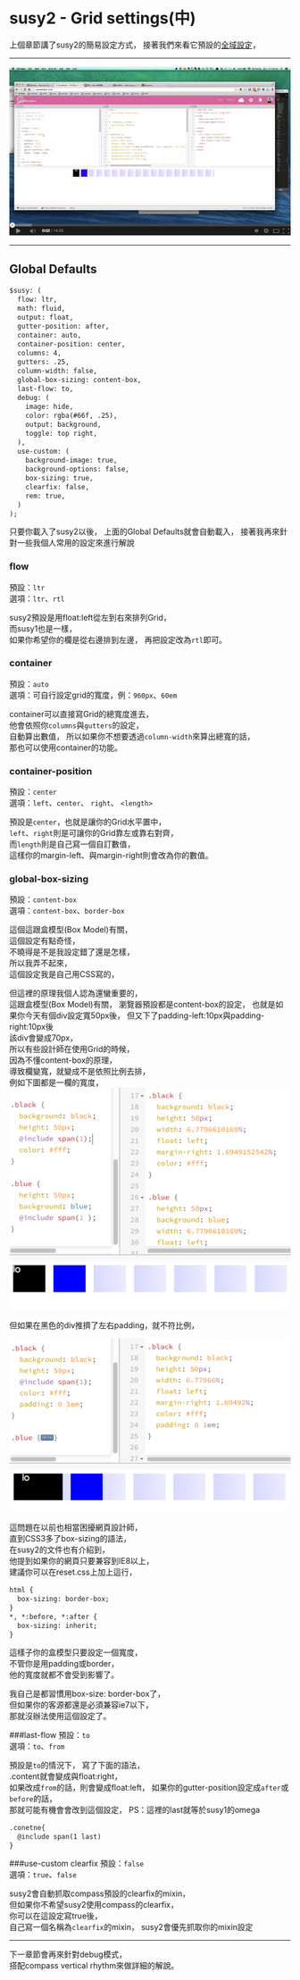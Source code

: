 # susy2 - Grid settings(中)
上個章節講了susy2的簡易設定方式，
接著我們來看它預設的[全域設定](http://susydocs.oddbird.net/en/latest/settings/#global-defaults)，

***
<a href="https://www.youtube.com/watch?v=66Yb8TgNzYk&feature=youtu.be" target="_blank">![](/images/video/susy2-2-1.png)</a>

***

## Global Defaults
```
$susy: (
  flow: ltr,
  math: fluid,
  output: float,
  gutter-position: after,
  container: auto,
  container-position: center,
  columns: 4,
  gutters: .25,
  column-width: false,
  global-box-sizing: content-box,
  last-flow: to,
  debug: (
    image: hide,
    color: rgba(#66f, .25),
    output: background,
    toggle: top right,
  ),
  use-custom: (
    background-image: true,
    background-options: false,
    box-sizing: true,
    clearfix: false,
    rem: true,
  )
);
```
只要你載入了susy2以後，
上面的Global Defaults就會自動載入，
接著我再來針對一些我個人常用的設定來進行解說

### flow
預設：`ltr`  
選項：`ltr`、`rtl`

susy2預設是用float:left從左到右來排列Grid，  
而susy1也是一樣，  
如果你希望你的欄是從右邊排到左邊，
再把設定改為`rtl`即可。

### container
預設：`auto`  
選項：可自行設定grid的寬度，例：`960px`、`60em`

container可以直接寫Grid的總寬度進去，  
他會依照你`columns`與`gutters`的設定，  
自動算出數值，
所以如果你不想要透過`column-width`來算出總寬的話，  
那也可以使用container的功能。

### container-position
預設：`center`  
選項：`left`、`center`、 `right`、 `<length>`

預設是`center`，也就是讓你的Grid水平置中，  
`left`、`right`則是可讓你的Grid靠左或靠右對齊，  
而`length`則是自己寫一個自訂數值，  
這樣你的margin-left、與margin-right則會改為你的數值。

### global-box-sizing
預設：`content-box`  
選項：`content-box`、`border-box`

這個這跟盒模型(Box Model)有關，  
這個設定有點奇怪，  
不曉得是不是我設定錯了還是怎樣，  
所以我弄不起來，  
這個設定我是自己用CSS寫的，  

但這裡的原理我個人認為還蠻重要的，  
這跟盒模型(Box Model)有關，
瀏覽器預設都是content-box的設定，
也就是如果你今天有個div設定寬50px後，
但又下了padding-left:10px與padding-right:10px後  
該div會變成70px，  
所以有些設計師在使用Grid的時候，  
因為不懂content-box的原理，  
導致欄變寬，就變成不是依照比例去排，  
例如下圖都是一欄的寬度，  
![](/images/susy2-2-1.png)

但如果在黑色的div推擠了左右padding，就不符比例，

![](/images/susy2-2-2.png)  

這問題在以前也相當困擾網頁設計師，  
直到CSS3多了box-sizing的語法，  
在susy2的文件也有介紹到，  
他提到如果你的網頁只要兼容到IE8以上，  
建議你可以在reset.css上加上這行，  
```
html {
  box-sizing: border-box;
}
*, *:before, *:after {
  box-sizing: inherit;
}
```
這樣子你的盒模型只要設定一個寬度，  
不管你是用padding或border，  
他的寬度就都不會受到影響了。 

我自己是都習慣用box-size: border-box了，  
但如果你的客源都還是必須兼容ie7以下，  
那就沒辦法使用這個設定了。

###last-flow
預設：`to`    
選項：`to`、`from`  

預設是`to`的情況下，
寫了下面的語法，  
.content就會變成與float:right，  
如果改成`from`的話，則會變成float:left，
如果你的gutter-position設定成`after`或`before`的話，  
那就可能有機會會改到這個設定，
PS：這裡的last就等於susy1的omega
```
.conetne{
  @include span(1 last)
}
```
###use-custom clearfix
預設：`false`    
選項：`true`、`false`

susy2會自動抓取compass預設的clearfix的mixin，  
但如果你不希望susy2使用compass的clearfix，  
你可以在這設定寫true後，  
自己寫一個名稱為`clearfix`的mixin，
susy2會優先抓取你的mixin設定

***

下一章節會再來針對debug模式，  
搭配compass vertical rhythm來做詳細的解說。  

